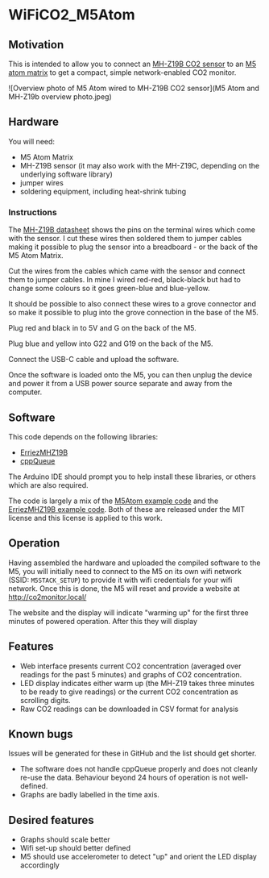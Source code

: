 # WiFiCO2_M5Atom
 
## Motivation

This is intended to allow you to connect an [MH-Z19B CO2 sensor](https://www.winsen-sensor.com/sensors/co2-sensor/mh-z19b.html) to an [M5 atom matrix](https://docs.m5stack.com/en/core/atom_matrix) to get a compact, simple network-enabled CO2 monitor.

 ![Overview photo of M5 Atom wired to MH-Z19B CO2 sensor](M5 Atom and MH-Z19b overview photo.jpeg)

 ## Hardware

You will need:

- M5 Atom Matrix
- MH-Z19B sensor (it may also work with the MH-Z19C, depending on the underlying software library)
- jumper wires
- soldering equipment, including heat-shrink tubing


### Instructions

The [MH-Z19B datasheet](https://www.winsen-sensor.com/d/files/infrared-gas-sensor/mh-z19b-co2-manual(ver1_7).pdf) shows the pins on the terminal wires which come with the sensor. I cut these wires then soldered them to jumper cables making it possible to plug the sensor into a breadboard - or the back of the M5 Atom Matrix.

Cut the wires from the cables which came with the sensor and connect them to jumper cables. In mine I wired red-red, black-black but had to change some colours so it goes green-blue and blue-yellow.

It should be possible to also connect these wires to a grove connector and so make it possible to plug into the grove connection in the base of the M5.

Plug red and black in to 5V and G on the back of the M5.

Plug blue and yellow into G22 and G19 on the back of the M5.

Connect the USB-C cable and upload the software.

Once the software is loaded onto the M5, you can then unplug the device and power it from a USB power source separate and away from the computer.

 ## Software

 This code depends on the following libraries:

 - [ErriezMHZ19B](https://erriez.github.io/ErriezMHZ19B/index.html)
 - [cppQueue](https://github.com/SMFSW/Queue)

The Arduino IDE should prompt you to help install these libraries, or others which are also required.

 The code is largely a mix of the [M5Atom example code](https://github.com/m5stack/M5Atom) and the [ErriezMHZ19B example code](https://github.com/Erriez/ErriezMHZ19B/tree/master/examples/ErriezMHZ19BGettingStarted). Both of these are released under the MIT license and this license is applied to this work.

 ## Operation

 Having assembled the hardware and uploaded the compiled software to the M5, you will initially need to connect to the M5 on its own wifi network (SSID: `M5STACK_SETUP`) to provide it with wifi credentials for your wifi network. Once this is done, the M5 will reset and provide a website at http://co2monitor.local/ 

 The website and the display will indicate "warming up" for the first three minutes of powered operation. After this they will display 

 ## Features

 - Web interface presents current CO2 concentration (averaged over readings for the past 5 minutes) and graphs of CO2 concentration.
 - LED display indicates either warm up (the MH-Z19 takes three minutes to be ready to give readings) or the current CO2 concentration as scrolling digits.
 - Raw CO2 readings can be downloaded in CSV format for analysis
 
## Known bugs

Issues will be generated for these in GitHub and the list should get shorter.

- The software does not handle cppQueue properly and does not cleanly re-use the data. Behaviour beyond 24 hours of operation is not well-defined.
- Graphs are badly labelled in the time axis.

## Desired features

- Graphs should scale better
- Wifi set-up should better defined
- M5 should use accelerometer to detect "up" and orient the LED display accordingly
